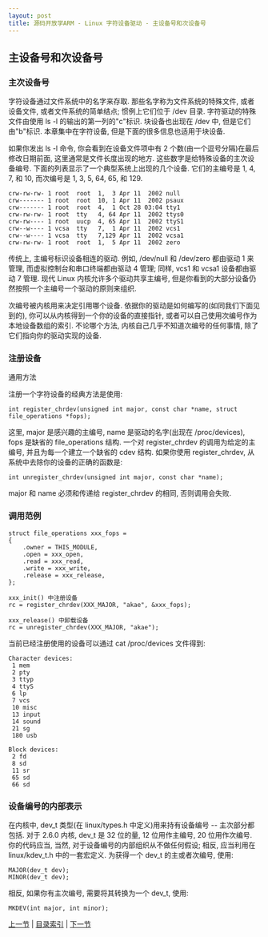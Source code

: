 ```yaml
---
layout: post
title: 源码开放学ARM - Linux 字符设备驱动 - 主设备号和次设备号
---
```


## 主设备号和次设备号

### 主次设备号
字符设备通过文件系统中的名字来存取. 那些名字称为文件系统的特殊文件, 或者设备文件, 或者文件系统的简单结点; 惯例上它们位于 /dev 目录. 字符驱动的特殊文件由使用 ls -l 的输出的第一列的"c"标识. 块设备也出现在 /dev 中, 但是它们由"b"标识. 本章集中在字符设备, 但是下面的很多信息也适用于块设备.

如果你发出 ls -l 命令, 你会看到在设备文件项中有 2 个数(由一个逗号分隔)在最后修改日期前面, 这里通常是文件长度出现的地方. 这些数字是给特殊设备的主次设备编号. 下面的列表显示了一个典型系统上出现的几个设备. 它们的主编号是 1, 4, 7, 和 10, 而次编号是 1, 3, 5, 64, 65, 和 129.

	crw-rw-rw- 1 root  root  1,  3 Apr 11  2002 null 
	crw------- 1 root  root  10, 1 Apr 11  2002 psaux 
	crw------- 1 root  root  4,  1 Oct 28 03:04 tty1 
	crw-rw-rw- 1 root  tty   4, 64 Apr 11  2002 ttys0 
	crw-rw---- 1 root  uucp  4, 65 Apr 11  2002 ttyS1 
	crw--w---- 1 vcsa  tty   7,  1 Apr 11  2002 vcs1 
	crw--w---- 1 vcsa  tty   7,129 Apr 11  2002 vcsa1 
	crw-rw-rw- 1 root  root  1,  5 Apr 11  2002 zero  
 
传统上, 主编号标识设备相连的驱动. 例如, /dev/null 和 /dev/zero 都由驱动 1 来管理, 而虚拟控制台和串口终端都由驱动 4 管理; 同样, vcs1 和 vcsa1 设备都由驱动 7 管理. 现代 Linux 内核允许多个驱动共享主编号, 但是你看到的大部分设备仍然按照一个主编号一个驱动的原则来组织.

次编号被内核用来决定引用哪个设备. 依据你的驱动是如何编写的(如同我们下面见到的), 你可以从内核得到一个你的设备的直接指针, 或者可以自己使用次编号作为本地设备数组的索引. 不论哪个方法, 内核自己几乎不知道次编号的任何事情, 除了它们指向你的驱动实现的设备.

### 注册设备

通用方法

注册一个字符设备的经典方法是使用:

	int register_chrdev(unsigned int major, const char *name, struct file_operations *fops);
	
这里, major 是感兴趣的主编号, name 是驱动的名字(出现在 /proc/devices), fops 是缺省的 file_operations 结构. 一个对 register_chrdev 的调用为给定的主编号, 并且为每一个建立一个缺省的 cdev 结构. 如果你使用 	register_chrdev, 从系统中去除你的设备的正确的函数是:
	
	int unregister_chrdev(unsigned int major, const char *name);
	
major 和 name 必须和传递给 register_chrdev 的相同, 否则调用会失败.

### 调用范例
	struct file_operations xxx_fops = 
	{
		.owner = THIS_MODULE,
		.open = xxx_open,
		.read = xxx_read,
		.write = xxx_write,
		.release = xxx_release,
	};
	
	xxx_init() 中注册设备
	rc = register_chrdev(XXX_MAJOR, "akae", &xxx_fops);

	xxx_release() 中卸载设备
	rc = unregister_chrdev(XXX_MAJOR, "akae");

当前已经注册使用的设备可以通过 cat /proc/devices 文件得到:

	Character devices:
	 1 mem
	 2 pty
	 3 ttyp
	 4 ttyS
	 6 lp
	 7 vcs
	 10 misc
	 13 input
	 14 sound 
	 21 sg
	 180 usb
	
	Block devices:
	 2 fd
	 8 sd
	 11 sr
	 65 sd
	 66 sd 

### 设备编号的内部表示
在内核中, dev_t 类型(在 linux/types.h 中定义)用来持有设备编号 -- 主次部分都包括. 对于 2.6.0 内核, dev_t 是 32 位的量, 12 位用作主编号, 20 位用作次编号. 你的代码应当, 当然, 对于设备编号的内部组织从不做任何假设; 相反, 应当利用在 linux/kdev_t.h 中的一套宏定义. 为获得一个 dev_t 的主或者次编号, 使用:

	MAJOR(dev_t dev); 
	MINOR(dev_t dev);
	
相反, 如果你有主次编号, 需要将其转换为一个 dev_t, 使用:

	MKDEV(int major, int minor); 


[上一节](chp103-1.html)  |  [目录索引](../index.html)  |  [下一节](chp103-3.html)
